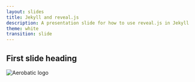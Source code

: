 ```yaml
---
layout: slides
title: Jekyll and reveal.js
description: A presentation slide for how to use reveal.js in Jekyll
theme: white
transition: slide
---
```


## First slide heading
![Aerobatic logo](https://www.aerobatic.com/media/aerobatic-header-logo.png)
